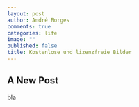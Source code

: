 ```yaml
---
layout: post
author: André Borges
comments: true
categories: life
image: ""
published: false
title: Kostenlose und lizenzfreie Bilder
---
```


## A New Post
bla
